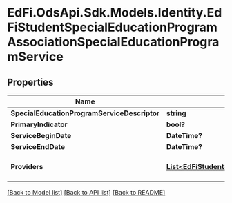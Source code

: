 # EdFi.OdsApi.Sdk.Models.Identity.EdFiStudentSpecialEducationProgramAssociationSpecialEducationProgramService
## Properties

Name | Type | Description | Notes
------------ | ------------- | ------------- | -------------
**SpecialEducationProgramServiceDescriptor** | **string** | Indicates the service being provided to the student by the Special Education Program. | 
**PrimaryIndicator** | **bool?** | True if service is a primary service. | [optional] 
**ServiceBeginDate** | **DateTime?** | First date the Student was in this option for the current school year. | [optional] 
**ServiceEndDate** | **DateTime?** | Last date the Student was in this option for the current school year. | [optional] 
**Providers** | [**List&lt;EdFiStudentSpecialEducationProgramAssociationSpecialEducationProgramServiceProvider&gt;**](EdFiStudentSpecialEducationProgramAssociationSpecialEducationProgramServiceProvider.md) | An unordered collection of studentSpecialEducationProgramAssociationSpecialEducationProgramServiceProviders. The Staff providing the service to the Student. | [optional] 

[[Back to Model list]](../README.md#documentation-for-models) [[Back to API list]](../README.md#documentation-for-api-endpoints) [[Back to README]](../README.md)

